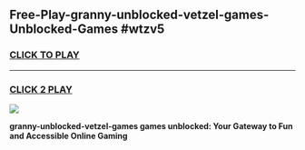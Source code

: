 
## Free-Play-granny-unblocked-vetzel-games-Unblocked-Games #wtzv5
<h3>
<a href="https://news.freeplayer.one?title=granny-unblocked-vetzel-games&ref=8M">CLICK TO PLAY</a></h3>
<hr>

<h3>
<a href="https://news.freeplayer.one?title=granny-unblocked-vetzel-games&ref=8M">CLICK 2 PLAY</a>
  
</h3>

<a href="https://news.freeplayer.one?title=granny-unblocked-vetzel-games&ref=8M"><img src="https://clearcache.store/games.png"></a>


**granny-unblocked-vetzel-games games unblocked: Your Gateway to Fun and Accessible Online Gaming**

